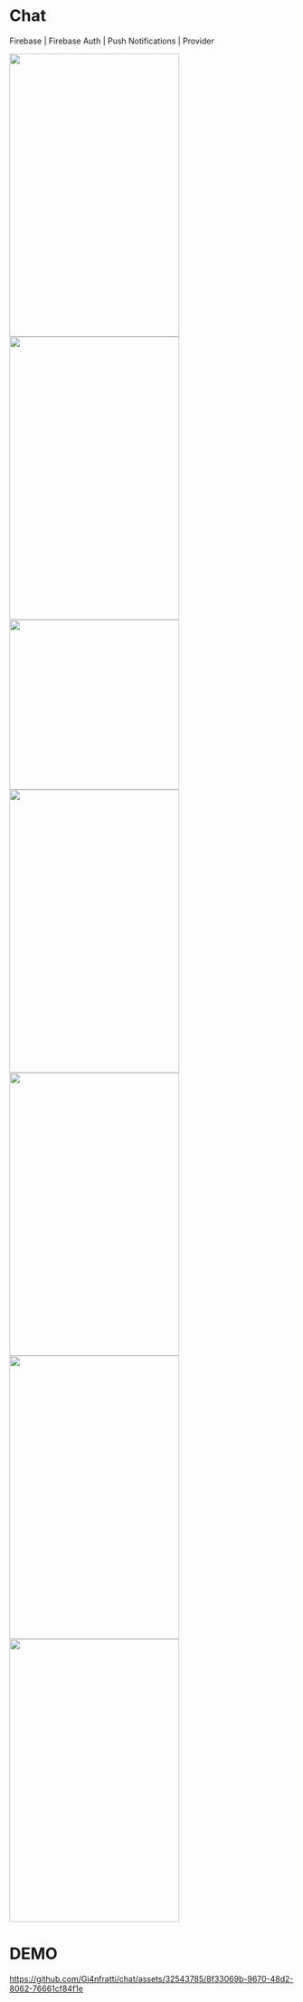 # Chat

Firebase | Firebase Auth | Push Notifications | Provider

<img src="https://github.com/Gi4nfratti/chat/assets/32543785/4b7cf5c7-88d7-4cec-8780-7d45acbbe583" width="300" height="500">
<img src="https://github.com/Gi4nfratti/chat/assets/32543785/c913a722-863d-4a26-89f0-d0b19ce54b81" width="300" height="500">
<img src="https://github.com/Gi4nfratti/chat/assets/32543785/dcbb2e23-f7bb-4171-b14a-d29dd1ef0e84" width="300" height="300">
<img src="https://github.com/Gi4nfratti/chat/assets/32543785/748302e6-5aa6-4793-9aaa-13f3978fc6c9" width="300" height="500">
<img src="https://github.com/Gi4nfratti/chat/assets/32543785/d9923e09-c379-4f80-9e0d-1fedb358cd91" width="300" height="500">
<img src="https://github.com/Gi4nfratti/chat/assets/32543785/060ded17-3db6-4046-8d31-3faf545c42ab" width="300" height="500">
<img src="https://github.com/Gi4nfratti/chat/assets/32543785/90b23bad-b98a-4846-98d9-22837f5e6355" width="300" height="500">

# DEMO
https://github.com/Gi4nfratti/chat/assets/32543785/8f33069b-9670-48d2-8062-76661cf84f1e






